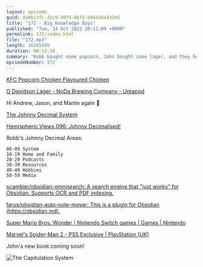 ```yaml
---
layout: episode
guid: da86c3fc-2bc9-4974-86f5-b44a56e432e5
title: "172 - Big Knowledge Boys"
published: "Tue, 24 Oct 2023 20:11:09 +0000"
permalink: 172/index.html
file: "172.mp3"
length: 16245599
duration: 00:33:28
summary: "Robb bought some popcorn, John bought some lager, and they both do some file management."
episodeNumber: 172
---
```


[KFC Popcorn Chicken Flavoured Chicken](https://social.lol/@robb/111291141888382405)

[O Davidson Lager - NoDa Brewing Company - Untappd](https://untappd.com/b/noda-brewing-company-o-davidson-lager/4041234)

Hi Andrew, Jason, and Martin again 👋

[The Johnny Decimal System](https://johnnydecimal.com/)

[Hemispheric Views 096: Johnny Decimalised!](https://listen.hemisphericviews.com/096)

Robb's Johnny Decimal Areas:

```
00-09 System
10-19 Home and Family
20-29 Podcasts
30-39 Resources
40-49 Hobbies
50-59 Media
```

[scambier/obsidian-omnisearch: A search engine that "just works" for Obsidian. Supports OCR and PDF indexing.](https://github.com/scambier/obsidian-omnisearch)

[farux/obsidian-auto-note-mover: This is a plugin for Obsidian (https://obsidian.md).](https://github.com/farux/obsidian-auto-note-mover)

[Super Mario Bros. Wonder | Nintendo Switch games | Games | Nintendo](https://www.nintendo.co.uk/Games/Nintendo-Switch-games/Super-Mario-Bros-Wonder-2404150.html)

[Marvel's Spider-Man 2 - PS5 Exclusive | PlayStation (UK)](https://www.playstation.com/en-gb/games/marvels-spider-man-2/?emcid=pa-co-449058&gad=1&gclid=CjwKCAjw1t2pBhAFEiwA_-A-NFVuah2nxl1-okxOhgmiIAZulzFSfbg5YIPkx77HghexHcykpeYUMxoCsH4QAvD_BwE&gclsrc=aw.ds)

John's new book coming soon!

![The Capitulation System](https://f000.backblazeb2.com/file/ms-assets/ruminate/the-capitulation-system.png)